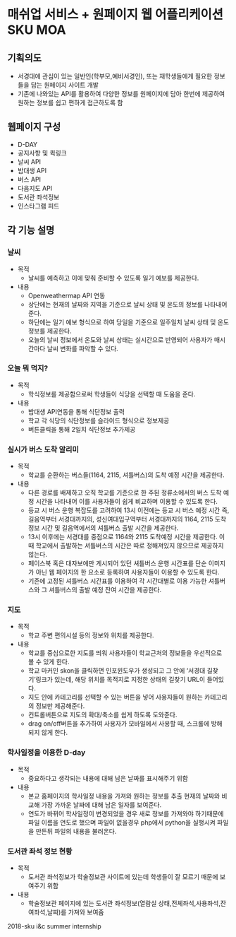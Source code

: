 # 매쉬업 서비스 + 원페이지 웹 어플리케이션 SKU MOA

## 기획의도

- 서경대에 관심이 있는 일반인(학부모,예비서경인), 또는 재학생들에게 필요한 정보들을 담는 원페이지 사이트 개발
- 기존에 나와있는 API를 활용하여 다양한 정보를 원페이지에 담아 한번에 제공하여 원하는 정보를 쉽고 편하게 접근하도록 함

## 웹페이지 구성

- D-DAY
- 공지사항 및 퀵링크
- 날씨 API
- 밥대생 API
- 버스 API
- 다음지도 API
- 도서관 좌석정보
- 인스타그램 피드

## 각 기능 설명

### 날씨

- 목적
  * 날씨를 예측하고 이에 맞춰 준비할 수 있도록 일기 예보를 제공한다.
- 내용
  * Openweathermap API 연동
  * 상단에는 현재의 날짜와 지역을 기준으로 날씨 상태 및 온도의 정보를 나타내어 준다. 
  * 하단에는 일기 예보 형식으로 하여 당일을 기준으로 일주일치 날씨 상태 및 온도 정보를 제공한다.
  * 오늘의 날씨 정보에서 온도와 날씨 상태는 실시간으로 반영되어 사용자가 매시간마다 날씨 변화를 파악할 수 있다.
  
### 오늘 뭐 먹지?

- 목적
  * 학식정보를 제공함으로써 학생들이 식당을 선택할 때 도움을 준다.
- 내용
  * 밥대생 API연동을 통해 식단정보 출력
  * 학교 각 식당의 식단정보를 슬라이드 형식으로 정보제공
  * 버튼클릭을 통해 2일치 식단정보 추가제공
  
### 실시가 버스 도착 알리미

- 목적
  * 학교를 순환하는 버스들(1164, 2115, 셔틀버스)의 도착 예정 시간을 제공한다.
- 내용
  * 다른 경로를 배제하고 오직 학교를 기준으로 한 주된 정류소에서의 버스 도착 예정 시간을 나타내어 이를 사용자들이 쉽게 비교하며 이용할 수 있도록 한다.
  * 등교 시 버스 운행 복잡도를 고려하여 13시 이전에는 등교 시 버스 예정 시간 즉, 길음역부터 서경대까지의, 성신여대입구역부터 서경대까지의 1164, 2115 도착 정보 시간 및 길음역에서의 셔틀버스 출발 시간을 제공한다.
  * 13시 이후에는 서경대를 중점으로 1164와 2115 도착예정 시간을 제공한다. 이 때 학교에서 출발하는 셔틀버스의 시간은  따로 정해져있지 않으므로 제공하지 않는다.
  * 페이스북 혹은 대자보에만 게시되어 있던 셔틀버스 운행 시간표를 단순 이미지가 아닌 웹 페이지의 한 요소로 등록하여 사용자들이 이용할 수 있도록 한다.
  * 기존에 고정된 셔틀버스 시간표를 이용하여 각 시간대별로 이용 가능한 셔틀버스와 그 셔틀버스의 출발 예정 잔여 시간을 제공한다.

### 지도

- 목적
  * 학교 주변 편의시설 등의 정보와 위치를 제공한다.
- 내용
  * 학교를 중심으로한 지도를 띄워 사용자들이 학교근처의 정보들을 우선적으로 볼 수 있게 한다.
  * 학교 마커인 skon을 클릭하면 인포윈도우가 생성되고 그 안에 ‘서경대 길찾기’링크가 있는데,  해당 위치를 목적지로 지정한 상태의 길찾기 URL이 들어있다.
  * 지도 안에 카테고리를 선택할 수 있는 버튼을 넣어 사용자들이 원하는 카테고리의 정보만 제공해준다.
  * 컨트롤버튼으로 지도의 확대/축소를 쉽게 하도록 도와준다.
  * drag on/off버튼을 추가하여 사용자가 모바일에서 사용할 때, 스크롤에 방해 되지 않게 한다. 

### 학사일정을 이용한 D-day

- 목적
  * 중요하다고 생각되는 내용에 대해 남은 날짜를 표시해주기 위함
- 내용
  * 본교 홈페이지의 학사일정 내용을 가져와 원하는 정보를 추출 현재의 날짜와 비교해 가장 가까운 날짜에 대해 남은 일자를 보여준다.
  * 연도가 바뀌어 학사일정이 변경되었을 경우 새로 정보를 가져와야 하기때문에 파일 이름을 연도로 했으며 파일이 없을경우 php에서 python을 실행시켜 파일을 만든뒤 파일의 내용을 불러온다.

### 도서관 좌석 정보 현황

- 목적
  * 도서관 좌석정보가 학술정보관 사이트에 있는데 학생들이 잘 모르기 때문에 보여주기 위함
- 내용
  * 학술정보관 페이지에 있는 도서관 좌석정보(열람실 상태,전체좌석,사용좌석,잔여좌석,날짜)를 가져와 보여줌


2018-sku i&amp;c summer internship
